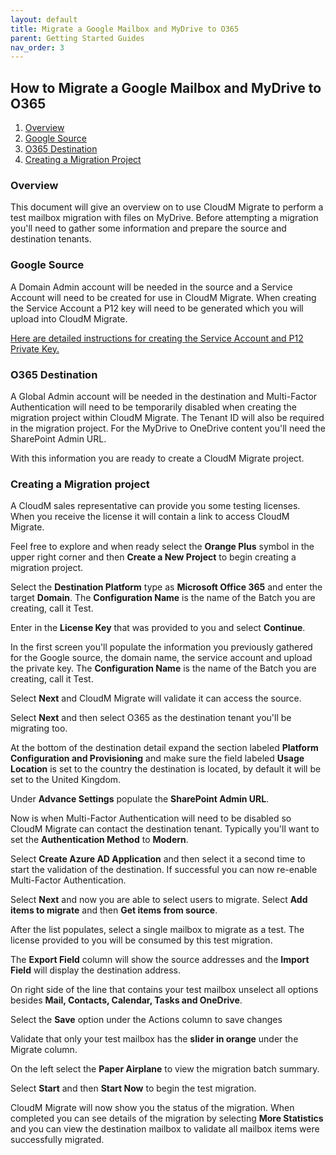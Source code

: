 ```yaml
---
layout: default
title: Migrate a Google Mailbox and MyDrive to O365
parent: Getting Started Guides
nav_order: 3
---
```



## How to Migrate a Google Mailbox and MyDrive to O365

1. [Overview](#overview)
2. [Google Source](#source)
3. [O365 Destination](#destination)
4. [Creating a Migration Project](#project)

### Overview <a name="overview"></a>

This document will give an overview on to use CloudM Migrate to perform a test mailbox migration with files on MyDrive. Before attempting a migration you'll need to gather some information and prepare the source and destination tenants.

### Google Source <a name="source"></a>

A Domain Admin account will be needed in the source and a Service Account will need to be created for use in CloudM Migrate. When creating the Service Account a P12 key will need to be generated which you will upload into CloudM Migrate.

[Here are detailed instructions for creating the Service Account and P12 Private Key.](https://support.cloudm.io/hc/en-us/articles/360021526559-Google-Workspace-to-Google-Workspace-migration-self-hosted-#ManualProcess)

### O365 Destination <a name="destination"></a>

A Global Admin account will be needed in the destination and Multi-Factor Authentication will need to be temporarily disabled when creating the migration project within CloudM Migrate. The Tenant ID will also be required in the migration project. For the MyDrive to OneDrive content you'll need the SharePoint Admin URL.

With this information you are ready to create a CloudM Migrate project.

### Creating a Migration project <a name="project"></a>

A CloudM sales representative can provide you some testing licenses. When you receive the license it will contain a link to access CloudM Migrate.

Feel free to explore and when ready select the **Orange Plus** symbol in the upper right corner and then **Create a New Project** to begin creating a migration project.

Select the **Destination Platform** type as **Microsoft Office 365** and enter the target **Domain**. The **Configuration Name** is the name of the Batch you are creating, call it Test.

Enter in the **License Key** that was provided to you and select **Continue**.

In the first screen you'll populate the information you previously gathered for the Google source, the domain name, the service account and upload the private key. The **Configuration Name** is the name of the Batch you are creating, call it Test.

Select **Next** and CloudM Migrate will validate it can access the source.

Select **Next** and then select O365 as the destination tenant you'll be migrating too.

At the bottom of the destination detail expand the section labeled **Platform Configuration and Provisioning** and make sure the field labeled **Usage Location** is set to the country the destination is located, by default it will be set to the United Kingdom.

Under **Advance Settings** populate the **SharePoint Admin URL**.

Now is when Multi-Factor Authentication will need to be disabled so CloudM Migrate can contact the destination tenant. Typically you'll want to set the **Authentication Method** to **Modern**.

Select **Create Azure AD Application** and then select it a second time to start the validation of the destination. If successful you can now re-enable Multi-Factor Authentication.

Select **Next** and now you are able to select users to migrate. Select **Add items to migrate** and then **Get items from source**.

After the list populates, select a single mailbox to migrate as a test. The license provided to you will be consumed by this test migration.

The **Export Field** column will show the source addresses and the **Import Field** will display the destination address.

On right side of the line that contains your test mailbox unselect all options besides **Mail, Contacts, Calendar, Tasks and OneDrive**.

Select the **Save** option under the Actions column to save changes

Validate that only your test mailbox has the **slider in orange** under the Migrate column.

On the left select the **Paper Airplane** to view the migration batch summary.

Select **Start** and then **Start Now** to begin the test migration.

CloudM Migrate will now show you the status of the migration. When completed you can see details of the migration by selecting **More Statistics** and you can view the destination mailbox to validate all mailbox items were successfully migrated.
